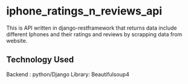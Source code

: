 # iphone_ratings_n_reviews_api
This is API written in django-restframework that returns data include different Iphones and their ratings and reviews by scrapping data from website.

## Technology Used
Backend : python/Django
Library: Beautifulsoup4